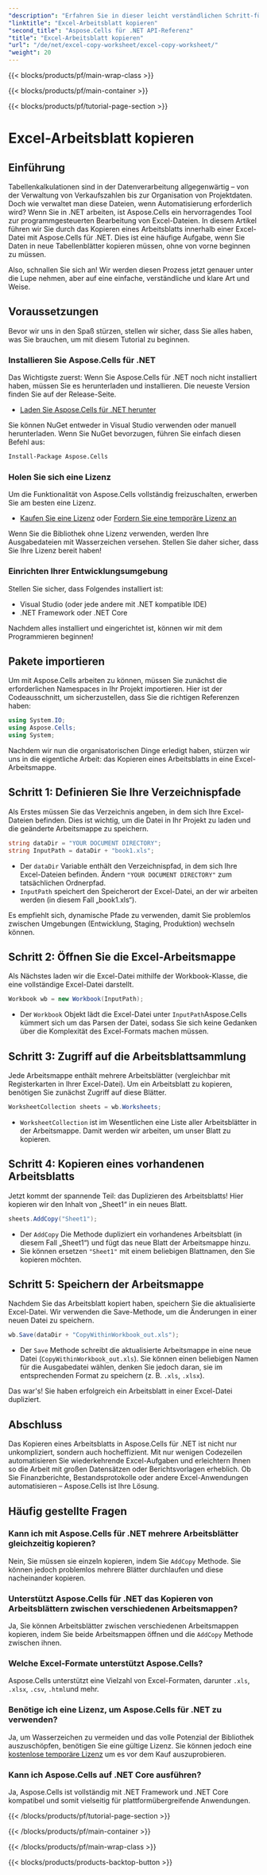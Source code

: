 ```yaml
---
"description": "Erfahren Sie in dieser leicht verständlichen Schritt-für-Schritt-Anleitung, wie Sie ein Excel-Arbeitsblatt mit Aspose.Cells für .NET kopieren. Ideal für .NET-Entwickler, die Excel-Aufgaben automatisieren möchten."
"linktitle": "Excel-Arbeitsblatt kopieren"
"second_title": "Aspose.Cells für .NET API-Referenz"
"title": "Excel-Arbeitsblatt kopieren"
"url": "/de/net/excel-copy-worksheet/excel-copy-worksheet/"
"weight": 20
---
```


{{< blocks/products/pf/main-wrap-class >}}

{{< blocks/products/pf/main-container >}}

{{< blocks/products/pf/tutorial-page-section >}}

# Excel-Arbeitsblatt kopieren

## Einführung

Tabellenkalkulationen sind in der Datenverarbeitung allgegenwärtig – von der Verwaltung von Verkaufszahlen bis zur Organisation von Projektdaten. Doch wie verwaltet man diese Dateien, wenn Automatisierung erforderlich wird? Wenn Sie in .NET arbeiten, ist Aspose.Cells ein hervorragendes Tool zur programmgesteuerten Bearbeitung von Excel-Dateien. In diesem Artikel führen wir Sie durch das Kopieren eines Arbeitsblatts innerhalb einer Excel-Datei mit Aspose.Cells für .NET. Dies ist eine häufige Aufgabe, wenn Sie Daten in neue Tabellenblätter kopieren müssen, ohne von vorne beginnen zu müssen.

Also, schnallen Sie sich an! Wir werden diesen Prozess jetzt genauer unter die Lupe nehmen, aber auf eine einfache, verständliche und klare Art und Weise.

## Voraussetzungen

Bevor wir uns in den Spaß stürzen, stellen wir sicher, dass Sie alles haben, was Sie brauchen, um mit diesem Tutorial zu beginnen.

### Installieren Sie Aspose.Cells für .NET
Das Wichtigste zuerst: Wenn Sie Aspose.Cells für .NET noch nicht installiert haben, müssen Sie es herunterladen und installieren. Die neueste Version finden Sie auf der Release-Seite.

- [Laden Sie Aspose.Cells für .NET herunter](https://releases.aspose.com/cells/net/)

Sie können NuGet entweder in Visual Studio verwenden oder manuell herunterladen. Wenn Sie NuGet bevorzugen, führen Sie einfach diesen Befehl aus:

```bash
Install-Package Aspose.Cells
```

### Holen Sie sich eine Lizenz
Um die Funktionalität von Aspose.Cells vollständig freizuschalten, erwerben Sie am besten eine Lizenz.

- [Kaufen Sie eine Lizenz](https://purchase.aspose.com/buy) oder [Fordern Sie eine temporäre Lizenz an](https://purchase.aspose.com/temporary-license/)

Wenn Sie die Bibliothek ohne Lizenz verwenden, werden Ihre Ausgabedateien mit Wasserzeichen versehen. Stellen Sie daher sicher, dass Sie Ihre Lizenz bereit haben!

### Einrichten Ihrer Entwicklungsumgebung
Stellen Sie sicher, dass Folgendes installiert ist:
- Visual Studio (oder jede andere mit .NET kompatible IDE)
- .NET Framework oder .NET Core

Nachdem alles installiert und eingerichtet ist, können wir mit dem Programmieren beginnen!

## Pakete importieren

Um mit Aspose.Cells arbeiten zu können, müssen Sie zunächst die erforderlichen Namespaces in Ihr Projekt importieren. Hier ist der Codeausschnitt, um sicherzustellen, dass Sie die richtigen Referenzen haben:

```csharp
using System.IO;
using Aspose.Cells;
using System;
```

Nachdem wir nun die organisatorischen Dinge erledigt haben, stürzen wir uns in die eigentliche Arbeit: das Kopieren eines Arbeitsblatts in eine Excel-Arbeitsmappe.

## Schritt 1: Definieren Sie Ihre Verzeichnispfade
Als Erstes müssen Sie das Verzeichnis angeben, in dem sich Ihre Excel-Dateien befinden. Dies ist wichtig, um die Datei in Ihr Projekt zu laden und die geänderte Arbeitsmappe zu speichern.

```csharp
string dataDir = "YOUR DOCUMENT DIRECTORY";
string InputPath = dataDir + "book1.xls";
```

- Der `dataDir` Variable enthält den Verzeichnispfad, in dem sich Ihre Excel-Dateien befinden. Ändern `"YOUR DOCUMENT DIRECTORY"` zum tatsächlichen Ordnerpfad.
- `InputPath` speichert den Speicherort der Excel-Datei, an der wir arbeiten werden (in diesem Fall „book1.xls“).

Es empfiehlt sich, dynamische Pfade zu verwenden, damit Sie problemlos zwischen Umgebungen (Entwicklung, Staging, Produktion) wechseln können.

## Schritt 2: Öffnen Sie die Excel-Arbeitsmappe
Als Nächstes laden wir die Excel-Datei mithilfe der Workbook-Klasse, die eine vollständige Excel-Datei darstellt.

```csharp
Workbook wb = new Workbook(InputPath);
```

- Der `Workbook` Objekt lädt die Excel-Datei unter `InputPath`Aspose.Cells kümmert sich um das Parsen der Datei, sodass Sie sich keine Gedanken über die Komplexität des Excel-Formats machen müssen.

## Schritt 3: Zugriff auf die Arbeitsblattsammlung
Jede Arbeitsmappe enthält mehrere Arbeitsblätter (vergleichbar mit Registerkarten in Ihrer Excel-Datei). Um ein Arbeitsblatt zu kopieren, benötigen Sie zunächst Zugriff auf diese Blätter.

```csharp
WorksheetCollection sheets = wb.Worksheets;
```

- `WorksheetCollection` ist im Wesentlichen eine Liste aller Arbeitsblätter in der Arbeitsmappe. Damit werden wir arbeiten, um unser Blatt zu kopieren.

## Schritt 4: Kopieren eines vorhandenen Arbeitsblatts
Jetzt kommt der spannende Teil: das Duplizieren des Arbeitsblatts! Hier kopieren wir den Inhalt von „Sheet1“ in ein neues Blatt.

```csharp
sheets.AddCopy("Sheet1");
```

- Der `AddCopy` Die Methode dupliziert ein vorhandenes Arbeitsblatt (in diesem Fall „Sheet1“) und fügt das neue Blatt der Arbeitsmappe hinzu.
- Sie können ersetzen `"Sheet1"` mit einem beliebigen Blattnamen, den Sie kopieren möchten.

## Schritt 5: Speichern der Arbeitsmappe
Nachdem Sie das Arbeitsblatt kopiert haben, speichern Sie die aktualisierte Excel-Datei. Wir verwenden die Save-Methode, um die Änderungen in einer neuen Datei zu speichern.

```csharp
wb.Save(dataDir + "CopyWithinWorkbook_out.xls");
```

- Der `Save` Methode schreibt die aktualisierte Arbeitsmappe in eine neue Datei (`CopyWithinWorkbook_out.xls`). Sie können einen beliebigen Namen für die Ausgabedatei wählen, denken Sie jedoch daran, sie im entsprechenden Format zu speichern (z. B. `.xls`, `.xlsx`).

Das war's! Sie haben erfolgreich ein Arbeitsblatt in einer Excel-Datei dupliziert.

## Abschluss

Das Kopieren eines Arbeitsblatts in Aspose.Cells für .NET ist nicht nur unkompliziert, sondern auch hocheffizient. Mit nur wenigen Codezeilen automatisieren Sie wiederkehrende Excel-Aufgaben und erleichtern Ihnen so die Arbeit mit großen Datensätzen oder Berichtsvorlagen erheblich. Ob Sie Finanzberichte, Bestandsprotokolle oder andere Excel-Anwendungen automatisieren – Aspose.Cells ist Ihre Lösung.

## Häufig gestellte Fragen

### Kann ich mit Aspose.Cells für .NET mehrere Arbeitsblätter gleichzeitig kopieren?
Nein, Sie müssen sie einzeln kopieren, indem Sie `AddCopy` Methode. Sie können jedoch problemlos mehrere Blätter durchlaufen und diese nacheinander kopieren.

### Unterstützt Aspose.Cells für .NET das Kopieren von Arbeitsblättern zwischen verschiedenen Arbeitsmappen?
Ja, Sie können Arbeitsblätter zwischen verschiedenen Arbeitsmappen kopieren, indem Sie beide Arbeitsmappen öffnen und die `AddCopy` Methode zwischen ihnen.

### Welche Excel-Formate unterstützt Aspose.Cells?
Aspose.Cells unterstützt eine Vielzahl von Excel-Formaten, darunter `.xls`, `.xlsx`, `.csv`, `.html`und mehr.

### Benötige ich eine Lizenz, um Aspose.Cells für .NET zu verwenden?
Ja, um Wasserzeichen zu vermeiden und das volle Potenzial der Bibliothek auszuschöpfen, benötigen Sie eine gültige Lizenz. Sie können jedoch eine [kostenlose temporäre Lizenz](https://purchase.aspose.com/temporary-license) um es vor dem Kauf auszuprobieren.

### Kann ich Aspose.Cells auf .NET Core ausführen?
Ja, Aspose.Cells ist vollständig mit .NET Framework und .NET Core kompatibel und somit vielseitig für plattformübergreifende Anwendungen.

{{< /blocks/products/pf/tutorial-page-section >}}

{{< /blocks/products/pf/main-container >}}

{{< /blocks/products/pf/main-wrap-class >}}

{{< blocks/products/products-backtop-button >}}